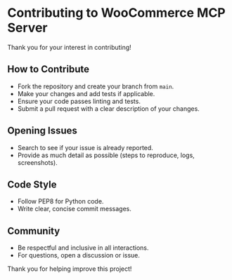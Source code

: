 # Contributing to WooCommerce MCP Server

Thank you for your interest in contributing!

## How to Contribute

- Fork the repository and create your branch from `main`.
- Make your changes and add tests if applicable.
- Ensure your code passes linting and tests.
- Submit a pull request with a clear description of your changes.

## Opening Issues

- Search to see if your issue is already reported.
- Provide as much detail as possible (steps to reproduce, logs, screenshots).

## Code Style

- Follow PEP8 for Python code.
- Write clear, concise commit messages.

## Community

- Be respectful and inclusive in all interactions.
- For questions, open a discussion or issue.

Thank you for helping improve this project! 
